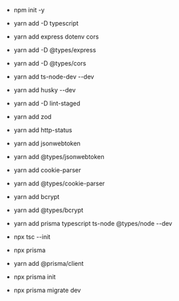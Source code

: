 - npm init -y
- yarn add -D typescript
- yarn add express dotenv cors

- yarn add -D @types/express
- yarn add -D @types/cors
- yarn add ts-node-dev --dev
- yarn add husky --dev
- yarn add -D lint-staged
- yarn add zod
- yarn add http-status
- yarn add jsonwebtoken
- yarn add @types/jsonwebtoken
- yarn add cookie-parser
- yarn add @types/cookie-parser
- yarn add bcrypt
- yarn add @types/bcrypt
- yarn add prisma typescript ts-node @types/node --dev
- npx tsc --init
- npx prisma
- yarn add @prisma/client
- npx prisma init
- npx prisma migrate dev
